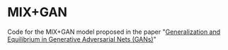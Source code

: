 # MIX+GAN

Code for the MIX+GAN model proposed in the paper "[Generalization and Equilibrium in Generative Adversarial Nets (GANs)](https://arxiv.org/abs/1703.00573)"
